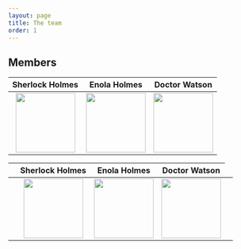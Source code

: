 ```yaml
---
layout: page
title: The team
order: 1
---
```


## Members


  
|Sherlock Holmes                               |  Enola Holmes                                | Doctor Watson                               |
:---------------------------------------------:|:--------------------------------------------:|:-------------------------------------------:|
|<img src="/assets/img/apo.png" width="120">   |<img src="/assets/img/maina.png" width="120"> |<img src="/assets/img/val.png" width="120">  |

</center>


<table align="center">
  <thead>
    <tr>
      <th style="text-align:center"></th>
      <th style="text-align:center">Sherlock Holmes</th>
      <th style="text-align:center">Enola Holmes</th>
      <th>Doctor Watson</th>
     </tr>
  </thead>
  <tbody>
    <tr>
      <td style="text-align:center"></td>
      <td style="text-align:center"><img src="/assets/img/apo.png" width="120"></td>
      <td style="text-align:center"><img src="/assets/img/maina.png" width="120"></td>
      <td><img src="/assets/img/val.png" width="120"></td>
      <td></td>
   </tr>
  </tbody>
</table>

